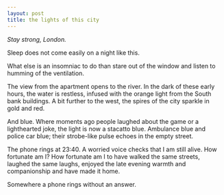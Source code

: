 ```yaml
---
layout: post
title: the lights of this city
---
```


_Stay strong, London._

Sleep does not come easily on a night like this. 

What else is an insomniac to do than stare out of the window and listen to humming of the ventilation. 

The view from the apartment opens to the river. In the dark of these early hours, the water is restless, infused with the orange light from the South bank buildings. A bit further to the west, the spires of the city sparkle in gold and red.

And blue. Where moments ago people laughed about the game or a lighthearted joke, the light is now a stacatto blue. Ambulance blue and police car blue; their strobe-like pulse echoes in the empty street. 

The phone rings at 23:40. A worried voice checks that I am still alive. 
How fortunate am I? How fortunate am I to have walked the same streets, laughed the same laughs, enjoyed the late evening warmth and companionship and have made it home. 

Somewhere a phone rings without an answer.  

